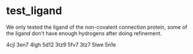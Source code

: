 # test_ligand
We only tested the ligand of the non-covalent connection protein, some of the ligand don't have enough hydrogens after doing refinement.

4cjl 3en7 4lgh 5d12 3tz9 5fv7 3tz7 5lwe 5n1e
